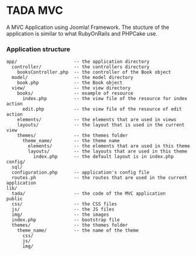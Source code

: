 TADA MVC
==========

A MVC Application using Joomla! Framework. The stucture of the application is similar to what RubyOnRails and PHPCake use.

### Application structure
    app/                     -- the application directory
      controller/            -- the controllers directory
        booksController.php  -- the controller of the Book object
      model/                 -- the model directory
        book.php             -- the Book object
      view/                  -- the view directory
        books/               -- example of resource
          index.php          -- the view file of the resource for index action
          edit.php           -- the view file of the resource of edit action
        elements/            -- the elements that are used in views
        layouts/             -- the layout that is used in the current view
        themes/              -- the themes folder
          theme_name/        -- the theme name
            elements/        -- the elements that are used in this theme
            layouts/         -- the layouts that are used in this theme
              index.php      -- the default layout is in index.php
    config/
      sql/                   
      configuration.php      -- application's config file
      routes.ph              -- the routes that are used in the current application
    lib/
      tada/                  -- the code of the MVC application
    public 
      css/                   -- the CSS files
      js/                    -- the JS files
      img/                   -- the images
      index.php              -- bootstrap file
      themes/                -- the themes folder
        theme_name/          -- the name of the theme
          css/
          js/
          img/
      